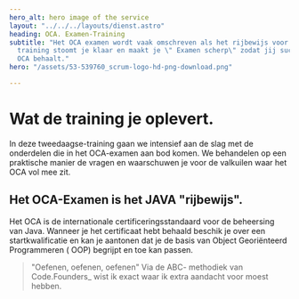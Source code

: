 ```yaml
---
hero_alt: hero image of the service
layout: "../../../layouts/dienst.astro"
heading: OCA. Examen-Training
subtitle: "Het OCA examen wordt vaak omschreven als het rijbewijs voor JAVA. \nDeze
  training stoomt je klaar en maakt je \" Examen scherp\" zodat jij succesvol het
  OCA behaalt."
hero: "/assets/53-539760_scrum-logo-hd-png-download.png"

---
```

# Wat de training je oplevert.

In deze tweedaagse-training gaan we intensief aan de slag met de onderdelen die in het OCA-examen aan bod komen. We behandelen op een praktische manier de vragen en waarschuwen je voor de valkuilen waar het OCA vol mee zit.

## Het OCA-Examen is het JAVA "rijbewijs".

Het OCA is de internationale certificeringsstandaard voor de beheersing van Java.  Wanneer je het certificaat hebt behaald beschik je over een startkwalificatie en kan je aantonen dat je de basis van Object Georiënteerd Programmeren ( OOP) begrijpt en toe kan passen.

> "Oefenen, oefenen, oefenen"  Via de ABC- methodiek van Code.Founders_ wist ik exact waar ik extra aandacht voor moest hebben.